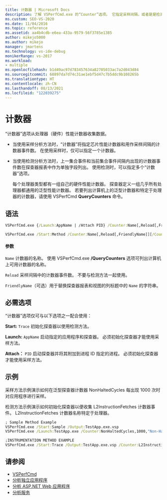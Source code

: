 ```yaml
---
title: 计数器 | Microsoft Docs
description: 了解 VSPerfCmd.exe 的“Counter”选项。 它指定采样间隔，或者是是检测分析中事件间隔的度量值。
ms.custom: SEO-VS-2020
ms.date: 11/04/2016
ms.topic: reference
ms.assetid: aa4b4cdb-e6ea-433a-9579-56f3785e1385
author: mikejo5000
ms.author: mikejo
manager: jmartens
ms.technology: vs-ide-debug
monikerRange: vs-2017
ms.workload:
- multiple
ms.openlocfilehash: b1d49ac97d783457634a82705033ac7a2d043d84
ms.sourcegitcommit: 68897da7d74c31ae1ebf5d47c7b5ddc9b108265b
ms.translationtype: HT
ms.contentlocale: zh-CN
ms.lasthandoff: 08/13/2021
ms.locfileid: "122039275"
---
```

# <a name="counter"></a>计数器
“计数器”选项从处理器（硬件）性能计数器收集数据。

- 当使用采样分析方法时，“计数器”将指定芯片性能计数器和用作采样间隔的计数器事件数。 在使用采样时，仅可以指定一个计数器。

- 当使用检测分析方法时，上一集合事件和当前集合事件间隔内出现的计数器事件数在探查器报表中作为单独字段列出。 使用检测时，可以指定多个“计数器”选项。

  每个处理器类型都有一组自己的硬件性能计数器。 探查器定义一组几乎所有处理器都通用的泛型性能计数器。 若要列出计算机上的泛型计数器和特定于处理器的计数器，请使用 VSPerfCmd **QueryCounters** 命令。

## <a name="syntax"></a>语法

```cmd
VSPerfCmd.exe {/Launch:AppName | /Attach PID} /Counter:Name[,Reload[,FriendlyName]][Options]
```

```cmd
VSPerfCmd.exe /Start:Method /Counter:Name[,Reload[,FriendlyName]][/Counter:Name[,Reload[,FriendlyName]]][Options]
```

#### <a name="parameters"></a>参数
 `Name` 计数器的名称。 使用 VSPerfCmd.exe **/QueryCounters** 选项可列出计算机上可用计数器的名称。

 `Reload` 采样间隔中的计数器事件数。 不要与检测方法一起使用。

 `FriendlyName`（可选）用于替换探查器报表和视图的列标题中的 `Name` 的字符串。

## <a name="required-options"></a>必需选项
 “计数器”选项仅可与以下选项之一配合使用：

 **Start:** `Trace` 初始化探查器以使用检测方法。

 **Launch:** `AppName` 启动指定的应用程序和探查器。 必须初始化探查器才能使用采样方法。

 **Attach：** `PID` 启动探查器并将其附加到进程 ID 指定的进程。 必须初始化探查器才能使用采样方法。

## <a name="example"></a>示例
 采样方法示例演示如何在泛型探查器计数器 NonHaltedCycles 每出现 1000 次时对应用程序进行采样。

 检测方法示例演示如何初始化探查器以便收集 L2InstructionFetches 计数器事件。 L2InstructionFetches 计数器名称特定于处理器。

```cmd
; Sample Method Example
VSPerfCmd.exe /Start:Sample /Output:TestApp.exe.vsp
VSPerfCmd.exe /Launch:TestApp.exe /Counter:NonHaltedCycles,1000,"Non-Halted Cycles"

;INSTRUMENTATION METHOD EXAMPLE
VSPerfCmd.exe /Start:Trace /Output:TestApp.exe.vsp /Counter:L2InstructionFetches,,"L2 Cache Instruction Fetches"
```

## <a name="see-also"></a>请参阅
- [VSPerfCmd](../profiling/vsperfcmd.md)
- [分析独立应用程序](../profiling/command-line-profiling-of-stand-alone-applications.md)
- [分析 ASP.NET Web 应用程序](../profiling/command-line-profiling-of-aspnet-web-applications.md)
- [分析服务](../profiling/command-line-profiling-of-services.md)
